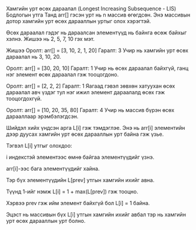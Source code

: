Хамгийн урт өсөх дараалал (Longest Increasing Subsequence - LIS)
Бодлогын утга
Танд arr[] гэсэн урт нь n массив өгөгдсөн. Энэ массивын дотор хамгийн урт өсөх дарааллын уртыг олох хэрэгтэй.

Өсөх дараалал гэдэг нь дараалсан элементүүд нь байнга өсөж байхыг хэлнэ. Жишээ нь 2, 5, 7, 10 гэх мэт.

Жишээ
Оролт: arr[] = [3, 10, 2, 1, 20]
Гаралт: 3
Учир нь хамгийн урт өсөх дараалал нь 3, 10, 20.

Оролт: arr[] = [30, 20, 10]
Гаралт: 1
Учир нь өсөх дараалал байхгүй, ганц нэг элемент өсөх дараалал гэж тооцогдоно.

Оролт: arr[] = [2, 2, 2]
Гаралт: 1
Яагаад гэвэл зөвхөн хатуухан өсөх дараалал авч үздэг тул нэг ижил элемент дараалалд өсөх гэж тооцогдохгүй.

Оролт: arr[] = [10, 20, 35, 80]
Гаралт: 4
Учир нь массив бүрэн өсөх дарааллаар эрэмбэлэгдсэн.

Шийдэл хийх үндсэн арга
L[i] гэж тэмдэглэе. Энэ нь arr[i] элементийн дээр дуусах хамгийн урт өсөх дарааллын урт байна гэж үзье.

Тэгвэл L[i] утгыг олохдоо:

i индекстэй элементээс өмнө байгаа элементүүдийг үзнэ.

arr[i]-ээс бага элементүүдийг хайна.

Тэр бүх элементүүдийн L[prev] утгын хамгийн ихийг авна.

Түүнд 1-ийг нэмж L[i] = 1 + max(L[prev]) гэж тооцно.

Хэрвээ prev гэж ийм элемент байхгүй бол L[i] = 1 байна.

Эцэст нь массивын бүх L[i] утгын хамгийн ихийг авбал тэр нь хамгийн урт өсөх дарааллын урт болно.
